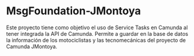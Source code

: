 # MsgFoundation-JMontoya
Este proyecto tiene como objetivo el uso de Service Tasks en Camunda al tener integrada la API de Camunda. Permite a guardar en la base de datos la información de los motociclistas y las tecnomecánicas del proyecto de Camunda JMontoya.
